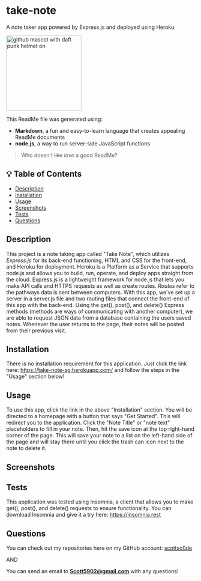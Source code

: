 # take-note
A note taker app powered by Express.js and deployed using Heroku

<img src="https://octodex.github.com/images/daftpunktocat-thomas.gif" alt="github mascot with daft punk helmet on" width="200"/>

[//]: # (demonstrating some cool markdown syntax tricks. this is a markdown comment)

This ReadMe file was generated using:
- **Markdown**, a fun and easy-to-learn language that creates appealing ReadMe documents
- **node.js**, a way to run server-side JavaScript functions
> Who doesn't ~~like~~ _love_ a good ReadMe?&nbsp;

## 💡 Table of Contents

- [Description](#description-id)
- [Installation](#installation-id)
- [Usage](#usage-id)
- [Screenshots](#screenshots-id)
- [Tests](#tests-id)
- [Questions](#questions-id)

## <a id="description-id"></a>Description
This project is a note taking app called "Take Note", which utilizes *Express.js* for its back-end functioning, HTML and CSS for the front-end, and Heroku for deployment. Heroku is a Platform as a Service that supports node.js and allows you to build, run, operate, and deploy apps straight from the cloud. Express.js is a lightweight framework for node.js that lets you make API calls and HTTPS requests as well as create routes. *Routes* refer to the pathways data is sent between computers. With this app, we've set up a server in a server.js file and two routing files that connect the front-end of this app with the back-end. Using the get(), post(), and delete() Express methods (methods are ways of communicating with another computer), we are able to request JSON data from a database containing the users saved notes. Whenever the user returns to the page, their notes will be posted from their previous visit.
   
## <a id="installation-id"></a>Installation
There is no installation requirement for this application. Just click the link here: https://take-note-sg.herokuapp.com/ and follow the steps in the "Usage" section below!
    
## <a id="usage-id"></a>Usage
To use this app, click the link in the above "Installation" section. You will be directed to a homepage with a button that says "Get Started". This will redirect you to the application. Click the "Note Title" or "note text" placeholders to fill in your note. Then, hit the save icon at the top right-hand corner of the page. This will save your note to a list on the left-hand side of the page and will stay there until you click the trash can icon next to the note to delete it.

## <a id="screenshots-id"></a>Screenshots
    
## <a id="tests-id"></a>Tests
This application was tested using Insomnia, a client that allows you to make get(), post(), and delete() requests to ensure functionality. You can download Insomnia and give it a try here: https://insomnia.rest 

## <a id="questions-id"></a>Questions
You can check out my repositories here on my GitHub account: 
<a href="https://github.com/scottsc0de">scottsc0de</a>

AND

You can send an email to **Scott5902@gmail.com** with any questions!